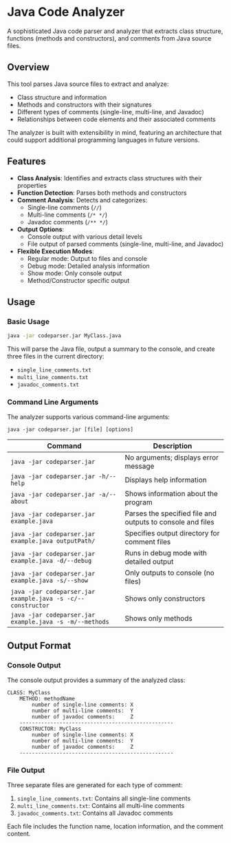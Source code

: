 # Java Code Analyzer

A sophisticated Java code parser and analyzer that extracts class structure, functions (methods and constructors), and comments from Java source files.

## Overview

This tool parses Java source files to extract and analyze:
- Class structure and information
- Methods and constructors with their signatures
- Different types of comments (single-line, multi-line, and Javadoc)
- Relationships between code elements and their associated comments

The analyzer is built with extensibility in mind, featuring an architecture that could support additional programming languages in future versions.

## Features

- **Class Analysis**: Identifies and extracts class structures with their properties
- **Function Detection**: Parses both methods and constructors
- **Comment Analysis**: Detects and categorizes:
  - Single-line comments (`//`)
  - Multi-line comments (`/* */`)
  - Javadoc comments (`/** */`)
- **Output Options**:
  - Console output with various detail levels
  - File output of parsed comments (single-line, multi-line, and Javadoc)
- **Flexible Execution Modes**:
  - Regular mode: Output to files and console
  - Debug mode: Detailed analysis information
  - Show mode: Only console output
  - Method/Constructor specific output

## Usage

### Basic Usage

```bash
java -jar codeparser.jar MyClass.java
```

This will parse the Java file, output a summary to the console, and create three files in the current directory:
- `single_line_comments.txt`
- `multi_line_comments.txt` 
- `javadoc_comments.txt`

### Command Line Arguments

The analyzer supports various command-line arguments:

```
java -jar codeparser.jar [file] [options]
```

| Command | Description |
|---------|-------------|
| `java -jar codeparser.jar` | No arguments; displays error message |
| `java -jar codeparser.jar -h/--help` | Displays help information |
| `java -jar codeparser.jar -a/--about` | Shows information about the program |
| `java -jar codeparser.jar example.java` | Parses the specified file and outputs to console and files |
| `java -jar codeparser.jar example.java outputPath/` | Specifies output directory for comment files |
| `java -jar codeparser.jar example.java -d/--debug` | Runs in debug mode with detailed output |
| `java -jar codeparser.jar example.java -s/--show` | Only outputs to console (no files) |
| `java -jar codeparser.jar example.java -s -c/--constructor` | Shows only constructors |
| `java -jar codeparser.jar example.java -s -m/--methods` | Shows only methods |

## Output Format

### Console Output

The console output provides a summary of the analyzed class:

```
CLASS: MyClass
    METHOD: methodName
        number of single-line comments: X
        number of multi-line comments:  Y
        number of javadoc comments:     Z
    --------------------------------------------------
    CONSTRUCTOR: MyClass
        number of single-line comments: X
        number of multi-line comments:  Y
        number of javadoc comments:     Z
    --------------------------------------------------
```

### File Output

Three separate files are generated for each type of comment:

1. `single_line_comments.txt`: Contains all single-line comments
2. `multi_line_comments.txt`: Contains all multi-line comments 
3. `javadoc_comments.txt`: Contains all Javadoc comments

Each file includes the function name, location information, and the comment content.
